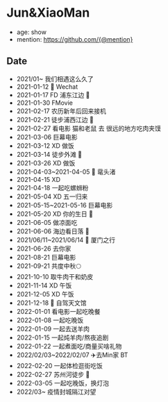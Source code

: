 # Jun&XiaoMan 

- age: show
- mention: https://github.com/{@mention}

## Date
- 2021/01~ 我们相遇这么久了
- 2021-01-12 📱 Wechat
- 2021-01-17 FD 浦东江边 👫
- 2021-01-30 FMovie
- 2021-02-17 农历新年后回来接机
- 2021-02-21 徒步浦西江边 👫
- 2021-02-27 看电影 猫和老鼠 去 很远的地方吃肉夹馍
- 2021-03-06 巨幕电影
- 2021-03-12 XD 做饭
- 2021-03-14 徒步外滩 👫
- 2021-03-26 XD 做饭 
- 2021-04-03~2021-04-05 🚅 鼋头渚 
- 2021-04-15 XD  
- 2021-04-18 一起吃螺蛳粉
- 2021-05-04 XD 五一归来
- 2021-05-15~2021-05-16 巨幕电影
- 2021-05-20 XD 你的生日 🎂 
- 2021-06-05 做凉面吃 
- 2021-06-06 海边看日落 🌅 
- 2021/06/11~2021/06/14 🚅 厦门之行 
- 2021-06-26 去你家
- 2021-08-21 巨幕电影 
- 2021-09-21 共度中秋🌕
- 2021-10-10 取牛肉干和奶皮
- 2021-11-14 XD 午饭
- 2021-12-05 XD 午饭 
- 2021-12-18 🚗 自驾天文馆
- 2022-01-01 看电影一起吃晚餐
- 2022-01-08 一起吃晚饭
- 2022-01-09 一起去送羊肉
- 2022-01-15 一起炖羊肉/熬夜追剧  
- 2022-01-22 一起煮面吃/商量买啥礼物
- 2022/02/03~2022/02/07 ✈️去Min家 BT
- 2022-02-20 一起体检逛街吃饭
- 2022-02-27 苏州河徒步 👫
- 2022-03-05 一起吃晚饭，换灯泡
- 2022/03~ 疫情封城隔江对望
